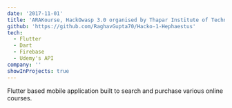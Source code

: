 ```yaml
---
date: '2017-11-01'
title: 'ARAKourse, HackOwasp 3.0 organised by Thapar Institute of Technology 2021'
github: 'https://github.com/RaghavGupta70/Hacko-1-Hephaestus'
tech:
  - Flutter
  - Dart
  - Firebase
  - Udemy's API
company: ''
showInProjects: true
---
```


Flutter based mobile application built to search and purchase various online courses.
